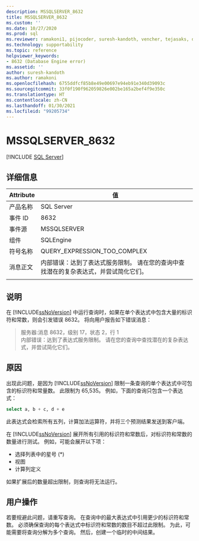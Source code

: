 ```yaml
---
description: MSSQLSERVER_8632
title: MSSQLSERVER_8632
ms.custom: ''
ms.date: 10/27/2020
ms.prod: sql
ms.reviewer: ramakoni1, pijocoder, suresh-kandoth, vencher, tejasaks, docast
ms.technology: supportability
ms.topic: reference
helpviewer_keywords:
- 8632 (Database Engine error)
ms.assetid: ''
author: suresh-kandoth
ms.author: ramakoni
ms.openlocfilehash: 6755ddfcf85b8e49e00697e94eb91e340d39093c
ms.sourcegitcommit: 33f0f190f962059826e002be165a2bef4f9e350c
ms.translationtype: HT
ms.contentlocale: zh-CN
ms.lasthandoff: 01/30/2021
ms.locfileid: "99205734"
---
```

# <a name="mssqlserver_8632"></a>MSSQLSERVER_8632
 [!INCLUDE [SQL Server](../../includes/applies-to-version/sqlserver.md)]

## <a name="details"></a>详细信息

|Attribute|值|
|---|---|
|产品名称|SQL Server|
|事件 ID|8632|
|事件源|MSSQLSERVER|
|组件|SQLEngine|
|符号名称|QUERY_EXPRESSION_TOO_COMPLEX|
|消息正文|内部错误：达到了表达式服务限制。 请在您的查询中查找潜在的复杂表达式，并尝试简化它们。|
||

## <a name="explanation"></a>说明

在 [!INCLUDE[ssNoVersion](../../includes/ssnoversion-md.md)] 中运行查询时，如果在单个表达式中包含大量的标识符和常数，则会引发错误 8632。 将向用户报告如下错误消息：

> 服务器:消息 8632，级别 17，状态 2，行 1  
内部错误：达到了表达式服务限制。 请在您的查询中查找潜在的复杂表达式，并尝试简化它们。

## <a name="cause"></a>原因

出现此问题，是因为 [!INCLUDE[ssNoVersion](../../includes/ssnoversion-md.md)] 限制一条查询的单个表达式中可包含的标识符和常量数。 此限制为 65,535。 例如，下面的查询只包含一个表达式：

```sql
select a, b + c, d + e
```

此表达式会检索所有五列，计算加法运算符，并将三个预测结果发送到客户端。

在 [!INCLUDE[ssNoVersion](../../includes/ssnoversion-md.md)] 展开所有引用的标识符和常数后，对标识符和常数的数量进行测试。 例如，可能会展开以下项：

- 选择列表中的星号 (*)
- 视图
- 计算列定义

如果扩展后的数量超出限制，则查询将无法运行。

## <a name="user-action"></a>用户操作

若要规避此问题，请重写查询。 在查询中的最大表达式中引用更少的标识符和常数。 必须确保查询的每个表达式中标识符和常数的数目不超过此限制。 为此，可能需要将查询分解为多个查询。 然后，创建一个临时的中间结果。
